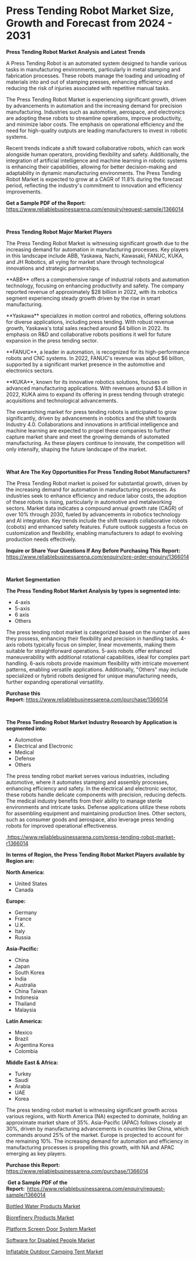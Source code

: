 <p><h1>Press Tending Robot Market Size, Growth and Forecast from 2024 - 2031</h1></p><p><strong>Press Tending Robot Market Analysis and Latest Trends</strong></p>
<p><p>A Press Tending Robot is an automated system designed to handle various tasks in manufacturing environments, particularly in metal stamping and fabrication processes. These robots manage the loading and unloading of materials into and out of stamping presses, enhancing efficiency and reducing the risk of injuries associated with repetitive manual tasks.</p><p>The Press Tending Robot Market is experiencing significant growth, driven by advancements in automation and the increasing demand for precision manufacturing. Industries such as automotive, aerospace, and electronics are adopting these robots to streamline operations, improve productivity, and minimize labor costs. The emphasis on operational efficiency and the need for high-quality outputs are leading manufacturers to invest in robotic systems.</p><p>Recent trends indicate a shift toward collaborative robots, which can work alongside human operators, providing flexibility and safety. Additionally, the integration of artificial intelligence and machine learning in robotic systems is enhancing their capabilities, allowing for better decision-making and adaptability in dynamic manufacturing environments. The Press Tending Robot Market is expected to grow at a CAGR of 11.8% during the forecast period, reflecting the industry's commitment to innovation and efficiency improvements.</p></p>
<p><strong>Get a Sample PDF of the Report:&nbsp;</strong> <a href="https://www.reliablebusinessarena.com/enquiry/request-sample/1366014?utm_campaign=1871&utm_medium=2&utm_source=Github&utm_content=ia&utm_term=06122024&utm_id=press-tending-robot">https://www.reliablebusinessarena.com/enquiry/request-sample/1366014</a></p>
<p>&nbsp;</p>
<p><strong>Press Tending Robot Major Market Players</strong></p>
<p><p>The Press Tending Robot Market is witnessing significant growth due to the increasing demand for automation in manufacturing processes. Key players in this landscape include ABB, Yaskawa, Nachi, Kawasaki, FANUC, KUKA, and JH Robotics, all vying for market share through technological innovations and strategic partnerships.</p><p>**ABB** offers a comprehensive range of industrial robots and automation technology, focusing on enhancing productivity and safety. The company reported revenue of approximately $28 billion in 2022, with its robotics segment experiencing steady growth driven by the rise in smart manufacturing.</p><p>**Yaskawa** specializes in motion control and robotics, offering solutions for diverse applications, including press tending. With robust revenue growth, Yaskawa's total sales reached around $4 billion in 2022. Its emphasis on R&D and collaborative robots positions it well for future expansion in the press tending sector.</p><p>**FANUC**, a leader in automation, is recognized for its high-performance robots and CNC systems. In 2022, FANUC's revenue was about $6 billion, supported by a significant market presence in the automotive and electronics sectors.</p><p>**KUKA**, known for its innovative robotics solutions, focuses on advanced manufacturing applications. With revenues around $3.4 billion in 2022, KUKA aims to expand its offering in press tending through strategic acquisitions and technological advancements.</p><p>The overarching market for press tending robots is anticipated to grow significantly, driven by advancements in robotics and the shift towards Industry 4.0. Collaborations and innovations in artificial intelligence and machine learning are expected to propel these companies to further capture market share and meet the growing demands of automated manufacturing. As these players continue to innovate, the competition will only intensify, shaping the future landscape of the market.</p></p>
<p>&nbsp;</p>
<p><strong>What Are The Key Opportunities For Press Tending Robot Manufacturers?</strong></p>
<p><p>The Press Tending Robot market is poised for substantial growth, driven by the increasing demand for automation in manufacturing processes. As industries seek to enhance efficiency and reduce labor costs, the adoption of these robots is rising, particularly in automotive and metalworking sectors. Market data indicates a compound annual growth rate (CAGR) of over 10% through 2030, fueled by advancements in robotics technology and AI integration. Key trends include the shift towards collaborative robots (cobots) and enhanced safety features. Future outlook suggests a focus on customization and flexibility, enabling manufacturers to adapt to evolving production needs effectively.</p></p>
<p><strong>Inquire or Share Your Questions If Any Before Purchasing This Report:</strong> <a href="https://www.reliablebusinessarena.com/enquiry/pre-order-enquiry/1366014?utm_campaign=1871&utm_medium=2&utm_source=Github&utm_content=ia&utm_term=06122024&utm_id=press-tending-robot">https://www.reliablebusinessarena.com/enquiry/pre-order-enquiry/1366014</a></p>
<p>&nbsp;</p>
<p><strong>Market Segmentation</strong></p>
<p><strong>The Press Tending Robot Market Analysis by types is segmented into:</strong></p>
<p><ul><li>4-axis</li><li>5-axis</li><li>6 axis</li><li>Others</li></ul></p>
<p><p>The press tending robot market is categorized based on the number of axes they possess, enhancing their flexibility and precision in handling tasks. 4-axis robots typically focus on simpler, linear movements, making them suitable for straightforward operations. 5-axis robots offer enhanced maneuverability with additional rotational capabilities, ideal for complex part handling. 6-axis robots provide maximum flexibility with intricate movement patterns, enabling versatile applications. Additionally, "Others" may include specialized or hybrid robots designed for unique manufacturing needs, further expanding operational versatility.</p></p>
<p><strong>Purchase this Report:&nbsp;</strong><a href="https://www.reliablebusinessarena.com/purchase/1366014?utm_campaign=1871&utm_medium=2&utm_source=Github&utm_content=ia&utm_term=06122024&utm_id=press-tending-robot">https://www.reliablebusinessarena.com/purchase/1366014</a></p>
<p>&nbsp;</p>
<p><strong>The Press Tending Robot Market Industry Research by Application is segmented into:</strong></p>
<p><ul><li>Automotive</li><li>Electrical and Electronic</li><li>Medical</li><li>Defense</li><li>Others</li></ul></p>
<p><p>The press tending robot market serves various industries, including automotive, where it automates stamping and assembly processes, enhancing efficiency and safety. In the electrical and electronic sector, these robots handle delicate components with precision, reducing defects. The medical industry benefits from their ability to manage sterile environments and intricate tasks. Defense applications utilize these robots for assembling equipment and maintaining production lines. Other sectors, such as consumer goods and aerospace, also leverage press tending robots for improved operational effectiveness.</p></p>
<p><a href="https://www.reliablebusinessarena.com/press-tending-robot-market-r1366014?utm_campaign=1871&utm_medium=2&utm_source=Github&utm_content=ia&utm_term=06122024&utm_id=press-tending-robot">&nbsp;https://www.reliablebusinessarena.com/press-tending-robot-market-r1366014</a></p>
<p><strong>In terms of Region, the Press Tending Robot Market Players available by Region are:</strong></p>
<p>
    <p> <strong> North America: </strong>
        <ul>
            <li>United States</li>
            <li>Canada</li>
        </ul>
        </p> 
    <p> <strong> Europe: </strong>
        <ul>
            <li>Germany</li>
            <li>France</li>
            <li>U.K.</li>
            <li>Italy</li>
            <li>Russia</li>
        </ul>
        </p> 
    <p> <strong> Asia-Pacific: </strong>
        <ul>
            <li>China</li>
            <li>Japan</li>
            <li>South Korea</li>
            <li>India</li>
            <li>Australia</li>
            <li>China Taiwan</li>
            <li>Indonesia</li>
            <li>Thailand</li>
            <li>Malaysia</li>
        </ul>
        </p> 
    <p> <strong> Latin America: </strong>
        <ul>
            <li>Mexico</li>
            <li>Brazil</li>
            <li>Argentina Korea</li>
            <li>Colombia</li>
        </ul>
        </p> 
    <p> <strong> Middle East & Africa: </strong>
        <ul>
            <li>Turkey</li>
            <li>Saudi</li>
            <li>Arabia</li>
            <li>UAE</li>
            <li>Korea</li>
        </ul>
    </p>
    </p>
<p><p>The press tending robot market is witnessing significant growth across various regions, with North America (NA) expected to dominate, holding an approximate market share of 35%. Asia-Pacific (APAC) follows closely at 30%, driven by manufacturing advancements in countries like China, which commands around 25% of the market. Europe is projected to account for the remaining 10%. The increasing demand for automation and efficiency in manufacturing processes is propelling this growth, with NA and APAC emerging as key players.</p></p>
<p><strong>Purchase this Report: </strong><a href="https://www.reliablebusinessarena.com/purchase/1366014?utm_campaign=1871&utm_medium=2&utm_source=Github&utm_content=ia&utm_term=06122024&utm_id=press-tending-robot">https://www.reliablebusinessarena.com/purchase/1366014</a></p>
<p>&nbsp;<strong>Get a Sample PDF of the Report:&nbsp;&nbsp;</strong><a href="https://www.reliablebusinessarena.com/enquiry/request-sample/1366014?utm_campaign=1871&utm_medium=2&utm_source=Github&utm_content=ia&utm_term=06122024&utm_id=press-tending-robot">https://www.reliablebusinessarena.com/enquiry/request-sample/1366014</a></p>
<p><strong></strong></p>
<p><p><a href="https://www.linkedin.com/pulse/global-bottled-water-products-marketprofits-competitive-strategiesmarket-r06qe?utm_campaign=1871&utm_medium=2&utm_source=Github&utm_content=ia&utm_term=06122024&utm_id=press-tending-robot">Bottled Water Products Market</a></p><p><a href="https://www.linkedin.com/pulse/biorefinery-products-market-size-share-analysis-for2024-2031-ztxee?utm_campaign=1871&utm_medium=2&utm_source=Github&utm_content=ia&utm_term=06122024&utm_id=press-tending-robot">Biorefinery Products Market</a></p><p><a href="https://github.com/marloy8/Market-Research-Report-List-6/blob/main/platform-screen-door-system-market.md?utm_campaign=1871&utm_medium=2&utm_source=Github&utm_content=ia&utm_term=06122024&utm_id=press-tending-robot">Platform Screen Door System Market</a></p><p><a href="https://issuu.com/reportprime-2/docs/software-for-disabled-people-market-size-2030.pptx?utm_campaign=1871&utm_medium=2&utm_source=Github&utm_content=ia&utm_term=06122024&utm_id=press-tending-robot">Software for Disabled People Market</a></p><p><a href="https://issuu.com/reportprime-2/docs/inflatable-outdoor-camping-tent-market-size-2030.p?utm_campaign=1871&utm_medium=2&utm_source=Github&utm_content=ia&utm_term=06122024&utm_id=press-tending-robot">Inflatable Outdoor Camping Tent Market</a></p></p>